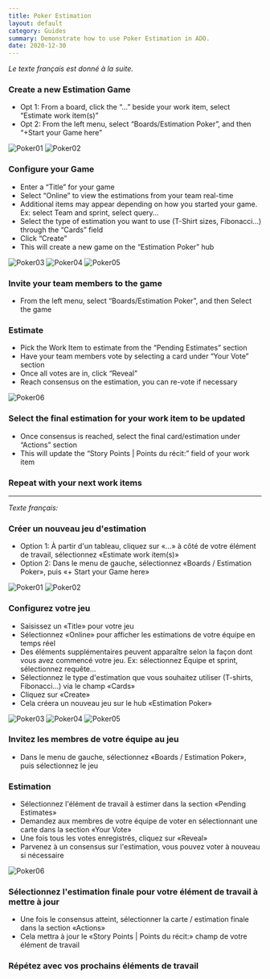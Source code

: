 ```yaml
---
title: Poker Estimation
layout: default
category: Guides
summary: Demonstrate how to use Poker Estimation in ADO.
date: 2020-12-30
---
```


*Le texte français est donné à la suite.*

### Create a new Estimation Game

* Opt 1: From a board, click the “…” beside your work item, select “Estimate work item(s)”
* Opt 2: From the left menu, select “Boards/Estimation Poker”, and then “+Start your Game here”

![Poker01](../assets/PokerEstimation/Poker_Est_01_EN.jpg)
![Poker02](../assets/PokerEstimation/Poker_Est_02_EN.jpg)

### Configure your Game

* Enter a “Title” for your game
* Select “Online” to view the estimations from your team real-time
* Additional items may appear depending on how you started your game. Ex: select Team and sprint, select query…
* Select the type of estimation you want to use (T-Shirt sizes, Fibonacci…) through the “Cards” field
* Click “Create”
* This will create a new game on the “Estimation Poker” hub

![Poker03](../assets/PokerEstimation/Poker_Est_03_EN.jpg)
![Poker04](../assets/PokerEstimation/Poker_Est_04_EN.jpg)
![Poker05](../assets/PokerEstimation/Poker_Est_05_EN.png)

### Invite your team members to the game

* From the left menu, select “Boards/Estimation Poker”, and then Select the game

### Estimate

* Pick the Work Item to estimate from the “Pending Estimates” section
* Have your team members vote by selecting a card under “Your Vote” section
* Once all votes are in, click “Reveal”
* Reach consensus on the estimation, you can re-vote if necessary

![Poker06](../assets/PokerEstimation/Poker_Est_06_EN.jpg)

### Select the final estimation for your work item to be updated

* Once consensus is reached, select the final card/estimation under “Actions” section
* This will update the “Story Points | Points du récit:” field of your work item

### Repeat with your next work items

---
*Texte français:*

### Créer un nouveau jeu d'estimation

* Option 1: À partir d'un tableau, cliquez sur «…» à côté de votre élément de travail, sélectionnez «Estimate work item(s)»
* Option 2: Dans le menu de gauche, sélectionnez «Boards / Estimation Poker», puis «+ Start your Game here»

![Poker01](../assets/PokerEstimation/Poker_Est_01_EN.jpg)
![Poker02](../assets/PokerEstimation/Poker_Est_02_EN.jpg)

### Configurez votre jeu

* Saisissez un «Title» pour votre jeu
* Sélectionnez «Online» pour afficher les estimations de votre équipe en temps réel
* Des éléments supplémentaires peuvent apparaître selon la façon dont vous avez commencé votre jeu. Ex: sélectionnez Équipe et sprint, sélectionnez requête…
* Sélectionnez le type d'estimation que vous souhaitez utiliser (T-shirts, Fibonacci…) via le champ «Cards»
* Cliquez sur «Create»
* Cela créera un nouveau jeu sur le hub «Estimation Poker»

![Poker03](../assets/PokerEstimation/Poker_Est_03_EN.jpg)
![Poker04](../assets/PokerEstimation/Poker_Est_04_EN.jpg)
![Poker05](../assets/PokerEstimation/Poker_Est_05_EN.png)

### Invitez les membres de votre équipe au jeu

* Dans le menu de gauche, sélectionnez «Boards / Estimation Poker», puis sélectionnez le jeu

### Estimation

* Sélectionnez l'élément de travail à estimer dans la section «Pending Estimates»
* Demandez aux membres de votre équipe de voter en sélectionnant une carte dans la section «Your Vote»
* Une fois tous les votes enregistrés, cliquez sur «Reveal»
* Parvenez à un consensus sur l'estimation, vous pouvez voter à nouveau si nécessaire

![Poker06](../assets/PokerEstimation/Poker_Est_06_EN.jpg)

### Sélectionnez l'estimation finale pour votre élément de travail à mettre à jour

* Une fois le consensus atteint, sélectionner la carte / estimation finale dans la section «Actions»
* Cela mettra à jour le «Story Points | Points du récit:» champ de votre élément de travail

### Répétez avec vos prochains éléments de travail
